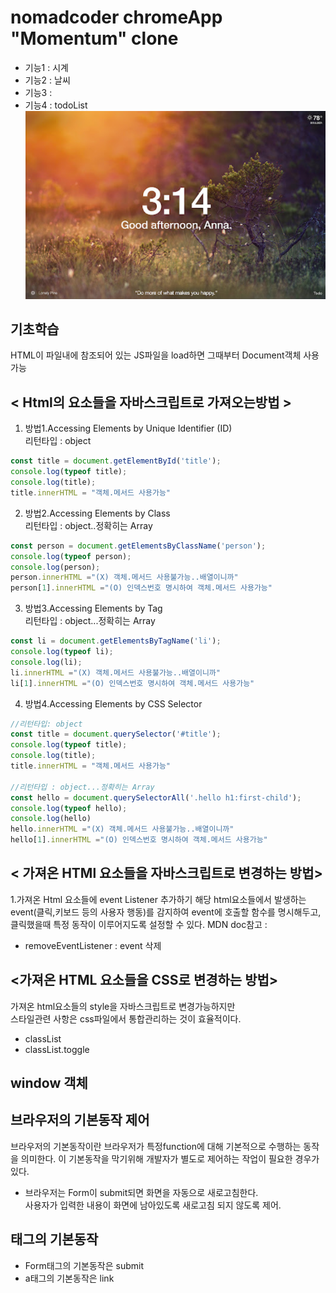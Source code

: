 # nomadcoder chromeApp "Momentum" clone
  - 기능1 : 시계
  - 기능2 : 날씨
  - 기능3 : 
  - 기능4 : todoList
![Momentum](res/momentum.png)


## 기초학습 
HTML이 파일내에 참조되어 있는 JS파일을 load하면 그때부터 Document객체 사용가능


## < Html의 요소들을 자바스크립트로 가져오는방법 >
1. 방법1.Accessing Elements by Unique Identifier (ID)   
리턴타입 : object
```js
const title = document.getElementById('title');
console.log(typeof title);
console.log(title);
title.innerHTML = "객체.메서드 사용가능"
```
2. 방법2.Accessing Elements by Class   
리턴타입 : object..정확히는 Array
```js
const person = document.getElementsByClassName('person');
console.log(typeof person);
console.log(person);
person.innerHTML ="(X) 객체.메서드 사용불가능..배열이니까"
person[1].innerHTML ="(O) 인덱스번호 명시하여 객체.메서드 사용가능"
```
3. 방법3.Accessing Elements by Tag   
리턴타입 : object...정확히는 Array
```js
const li = document.getElementsByTagName('li');
console.log(typeof li);
console.log(li);
li.innerHTML ="(X) 객체.메서드 사용불가능..배열이니까"
li[1].innerHTML ="(O) 인덱스번호 명시하여 객체.메서드 사용가능"
```
4. 방법4.Accessing Elements by CSS Selector
```js
//리턴타입: object
const title = document.querySelector('#title');
console.log(typeof title);
console.log(title);
title.innerHTML = "객체.메서드 사용가능"

//리턴타입 : object...정확히는 Array
const hello = document.querySelectorAll('.hello h1:first-child');
console.log(typeof hello);
console.log(hello)
hello.innerHTML ="(X) 객체.메서드 사용불가능..배열이니까"
hello[1].innerHTML ="(O) 인덱스번호 명시하여 객체.메서드 사용가능"
```

## < 가져온 HTMl 요소들을 자바스크립트로 변경하는 방법>
1.가져온 Html 요소들에 event Listener 추가하기
해당 html요소들에서 발생하는 event(클릭,키보드 등의 사용자 행동)를 감지하여
event에 호출할 함수를 명시해두고, 클릭했을때 특정 동작이 이루어지도록 설정할 수 있다.
MDN doc참고 : 
  - removeEventListener  : event 삭제 

## <가져온 HTML 요소들을 CSS로 변경하는 방법>
가져온 html요소들의 style을 자바스크립트로 변경가능하지만   
스타일관련 사항은 css파일에서 통합관리하는 것이 효율적이다.   
  - classList 
  - classList.toggle





## window 객체


## 브라우저의 기본동작 제어 
브라우저의 기본동작이란 브라우저가 특정function에 대해 기본적으로 수행하는 동작을 의미한다.
이 기본동작을 막기위해 개발자가 별도로 제어하는 작업이 필요한 경우가 있다.

  - 브라우저는 Form이 submit되면 화면을 자동으로 새로고침한다.   
    사용자가 입력한 내용이 화면에 남아있도록 새로고침 되지 않도록 제어.


## 태그의 기본동작
  - Form태그의 기본동작은 submit
  - a태그의 기본동작은 link

